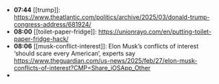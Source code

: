 - **07:44** [[trump]]:  https://www.theatlantic.com/politics/archive/2025/03/donald-trump-congress-address/681924/
- **08:00** [[toilet-paper-fridge]]:  https://unionrayo.com/en/putting-toilet-paper-fridge-hack/
- **08:06** [[musk-conflict-interest]]: Elon Musk’s conflicts of interest ‘should scare every American’, experts say https://www.theguardian.com/us-news/2025/feb/27/elon-musk-conflicts-of-interest?CMP=Share_iOSApp_Other
-